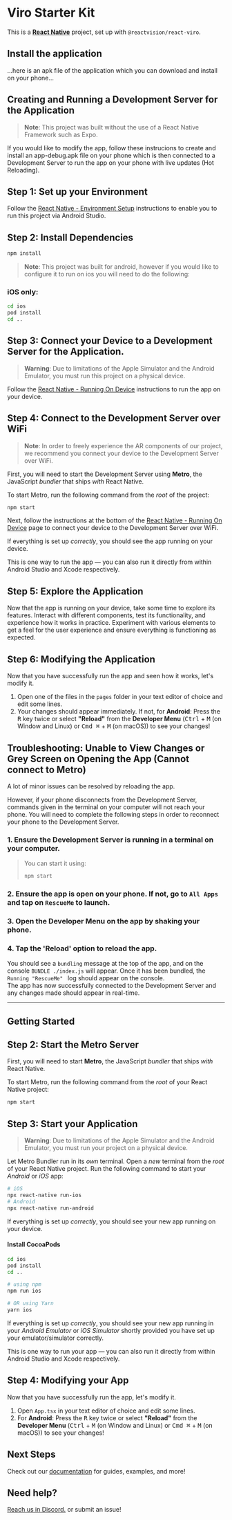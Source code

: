 # Viro Starter Kit

This is a [**React Native**](https://reactnative.dev) project, set up with `@reactvision/react-viro`.

## Install the application

...here is an apk file of the application which you can download and install on your phone...

## Creating and Running a Development Server for the Application

> **Note**: This project was built without the use of a React Native Framework such as Expo.

If you would like to modify the app, follow these instrucions to create and install an app-debug.apk file on your phone which is then connected to a Development Server to run the app on your phone with live updates (Hot Reloading).
 
## Step 1: Set up your Environment

Follow the [React Native - Environment Setup](https://reactnative.dev/docs/set-up-your-environment) instructions to enable you to run this project via Android Studio. 

## Step 2: Install Dependencies

```bash
npm install
```

> **Note**: This project was built for android, however if you would like to configure it to run on ios you will need to do the following:

### iOS only:

```bash
cd ios
pod install
cd ..
```
## Step 3: Connect your Device to a Development Server for the Application.

> **Warning**: Due to limitations of the Apple Simulator and the Android Emulator, you must run this project on a physical device.

Follow the [React Native - Running On Device](https://reactnative.dev/docs/running-on-device) instructions to run the app on your device.

## Step 4: Connect to the Development Server over WiFi

> **Note**: In order to freely experience the AR components of our project, we recommend you connect your device to the Development Server over WiFi.

First, you will need to start the Development Server using **Metro**, the JavaScript _bundler_ that ships _with_ React Native.

To start Metro, run the following command from the _root_ of the project:

```bash
npm start
```
Next, follow the instructions at the bottom of the [React Native - Running On Device](https://reactnative.dev/docs/running-on-device) page to connect your device to the Development Server over WiFi.

If everything is set up _correctly_, you should see the app running on your device.

This is one way to run the app — you can also run it directly from within Android Studio and Xcode respectively.

## Step 5: Explore the Application

Now that the app is running on your device, take some time to explore its features. Interact with different components, test its functionality, and experience how it works in practice. Experiment with various elements to get a feel for the user experience and ensure everything is functioning as expected.

## Step 6: Modifying the Application

Now that you have successfully run the app and seen how it works, let's modify it.

1. Open one of the files in the `pages` folder in your text editor of choice and edit some lines.
2. Your changes should appear immediately. If not, for **Android**: Press the <kbd>R</kbd> key twice or select **"Reload"** from the **Developer Menu** (<kbd>Ctrl</kbd> + <kbd>M</kbd> (on Window and Linux) or <kbd>Cmd ⌘</kbd> + <kbd>M</kbd> (on macOS)) to see your changes!

## Troubleshooting: Unable to View Changes or Grey Screen on Opening the App (Cannot connect to Metro)

A lot of minor issues can be resolved by reloading the app.  

However, if your phone disconnects from the Development Server, commands given in the terminal on your computer will not reach your phone. You will need to complete the following steps in order to reconnect your phone to the Development Server.

### 1. Ensure the Development Server is running in a terminal on your computer.
>You can start it using:  
>   ```bash
>  npm start
>   ```
### 2. Ensure the app is open on your phone. If not, go to `All Apps` and tap on `RescueMe` to launch.
### 3. Open the Developer Menu on the app by shaking your phone.
### 4. Tap the 'Reload' option to reload the app.

You should see a `bundling` message at the top of the app, and on the console ```BUNDLE ./index.js``` will appear. Once it has been bundled, the ```Running "RescueMe" ``` log should appear on the console.  
The app has now successfully connected to the Development Server and any changes made should appear in real-time. 

-------

## Getting Started

## Step 2: Start the Metro Server

First, you will need to start **Metro**, the JavaScript _bundler_ that ships _with_ React Native.

To start Metro, run the following command from the _root_ of your React Native project:

```bash
npm start
```

## Step 3: Start your Application

> **Warning**: Due to limitations of the Apple Simulator and the Android Emulator, you must run your project on a physical device.

Let Metro Bundler run in its _own_ terminal. Open a _new_ terminal from the _root_ of your React Native project. Run the following command to start your _Android_ or _iOS_ app:

```bash
# iOS
npx react-native run-ios
# Android
npx react-native run-android
```

If everything is set up _correctly_, you should see your new app running on your device.

#### Install CocoaPods

```bash
cd ios
pod install
cd ..
```

```bash
# using npm
npm run ios

# OR using Yarn
yarn ios
```

If everything is set up _correctly_, you should see your new app running in your _Android Emulator_ or _iOS Simulator_ shortly provided you have set up your emulator/simulator correctly.

This is one way to run your app — you can also run it directly from within Android Studio and Xcode respectively.

## Step 4: Modifying your App

Now that you have successfully run the app, let's modify it.

1. Open `App.tsx` in your text editor of choice and edit some lines.
2. For **Android**: Press the <kbd>R</kbd> key twice or select **"Reload"** from the **Developer Menu** (<kbd>Ctrl</kbd> + <kbd>M</kbd> (on Window and Linux) or <kbd>Cmd ⌘</kbd> + <kbd>M</kbd> (on macOS)) to see your changes!

## Next Steps

Check out our [documentation](https://viro-community.readme.io/) for guides, examples, and more!

## Need help?

[Reach us in Discord.](https://discord.gg/YfxDBGTxvG) or submit an issue!
